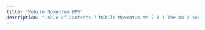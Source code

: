 ```yaml
---
title: "Mobile Momentum MMS"
description: "Table of Contents 7 Mobile Momentum MM 7 7 1 The mm 7 serv Module 7 2 The mms logger Module 7 3 The mms bounce logger Module 7 4 Multi Protocol Domain Naming 7 5 The MCMT Reception option 7 6 Listener Configuration for MCMT 7 7 Aggregator specific..."
---
```


